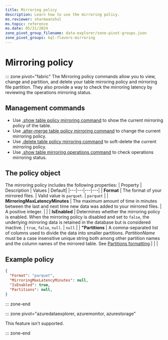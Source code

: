 ```yaml
---
title: Mirroring policy
description: Learn how to use the mirroring policy.
ms.reviewer: sharmaanshul
ms.topic: reference
ms.date: 05/21/2024
zone_pivot_group_filename: data-explorer/zone-pivot-groups.json
zone_pivot_groups: kql-flavors-mirroring
---
```

# Mirroring policy

::: zone pivot="fabric"
The Mirroring policy commands allow you to view, change and partition, and delete your table mirroring policy and mirroring file partition. They also provide a way to check the mirroring latency by reviewing the operations mirroring status.

## Management commands

* Use [.show table policy mirroring command](show-table-mirroring-policy-command.md) to show the current mirroring policy of the table.
* Use [.alter-merge table policy mirroring command](alter-merge-mirroring-policy-command.md) to change the current mirroring policy.
* Use [.delete table policy mirroring command](delete-table-mirroring-policy-command.md) to soft-delete the current mirroring policy.
* Use [.show table mirroring operations command](show-table-mirroring-operations-command.md) to check operations mirroring status.

## The policy object

The mirroring policy includes the following properties:
| Property | Description | Values | Default|
|---|---|---|---|
| **Format** | The format of your mirrored files. | Valid value is `parquet`. | `parquet` |
| **MirroringMaxLatencyMinutes** | The maximum amount of time in minutes between the last and next time new data was added to your mirrored files. | A positive integer. | |
|  **IsEnabled** | Determines whether the mirroring policy is enabled. When the mirroring policy is disabled and set to `false`, the underlying mirroring data is retained in the database but is considered inactive. | `true`, `false`, `null`. | `null` |
| **"Partitions** | A comma-separated list of columns used to divide the data into smaller partitions. *PartitionName* must be a case insensitive unique string both among other partition names and the column names of the mirrored table. See [Partitions formatting](external-tables-azure-storage.md#partitions-formatting).| | |

## Example policy

```json
{
  "Format": "parquet",
  "MirroringMaxLatencyMinutes": null,
  "IsEnabled": true,
  "Partitions": null,
}

```

::: zone-end

::: zone pivot="azuredataexplorer, azuremonitor, azurestorage"

This feature isn't supported.

::: zone-end

